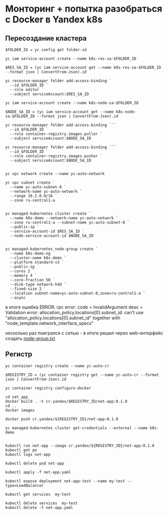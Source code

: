 # Монторинг + попытка разобраться с Docker в Yandex k8s

## Пересоздание кластера

```
$FOLDER_ID = yc config get folder-id

yc iam service-account create --name k8s-res-sa-$FOLDER_ID

$RES_SA_ID = (yc iam service-account get --name k8s-res-sa-$FOLDER_ID --format json | ConvertFrom-Json).id

yc resource-manager folder add-access-binding `
  --id $FOLDER_ID `
  --role editor `
  --subject serviceAccount:$RES_SA_ID

yc iam service-account create --name k8s-node-sa-$FOLDER_ID

$NODE_SA_ID = (yc iam service-account get --name k8s-node-sa-$FOLDER_ID --format json | ConvertFrom-Json).id

yc resource-manager folder add-access-binding ```
  --id $FOLDER_ID `
  --role container-registry.images.puller `
  --subject serviceAccount:$NODE_SA_ID

yc resource-manager folder add-access-binding ```
  --id $FOLDER_ID `
  --role container-registry.images.pusher `
  --subject serviceAccount:$NODE_SA_ID


yc vpc network create --name yc-auto-network

yc vpc subnet create `
  --name yc-auto-subnet-0 `
  --network-name yc-auto-network `
  --range 10.2.0.0/16 `
  --zone ru-central1-a


yc managed-kubernetes cluster create `
  --name k8s-demo --network-name yc-auto-network `
  --zone ru-central1-a --subnet-name yc-auto-subnet-0 `
  --public-ip `
  --service-account-id $RES_SA_ID `
  --node-service-account-id $NODE_SA_ID


yc managed-kubernetes node-group create `
  --name k8s-demo-ng `
  --cluster-name k8s-demo `
  --platform standard-v3 `
  --public-ip `
  --cores 2 `
  --memory 4 `
  --core-fraction 50 `
  --disk-type network-hdd `
  --fixed-size 2 `
  --location subnet-name=yc-auto-subnet-0,zone=ru-central1-a `
  --async
```  

в итоге ошибка
ERROR: rpc error: code = InvalidArgument desc = Validation error:
allocation_policy.locations[0].subnet_id: can't use "allocation_policy.locations[0].subnet_id" together with "node_template.network_interface_specs"

несколько раз поигрался с сетью - в итоге решил через web-интерфейс создать [node-group.txt ](node-group.txt)


## Регистр

```
yc container registry create --name yc-auto-cr

$REGISTRY_ID = (yc container registry get --name yc-auto-cr --format json | ConvertFrom-Json).id

yc container registry configure-docker

cd net_app
docker build . -t cr.yandex/$REGISTRY_ID/net-app:0.1.0
cd ..
docker images

docker push cr.yandex/${REGISTRY_ID}/net-app:0.1.0

yc managed-kubernetes cluster get-credentials --external --name k8s-demo


kubectl run net-app --image cr.yandex/${REGISTRY_ID}/net-app:0.1.0
kubectl get po
kubectl logs net-app

kubectl delete pod net-app

kubectl apply -f net-app.yaml

kubectl expose deployment net-app-test --name my-test --type=LoadBalancer

kubectl get services  my-test

kubectl delete services  my-test
kubectl delete -f net-app.yaml

```